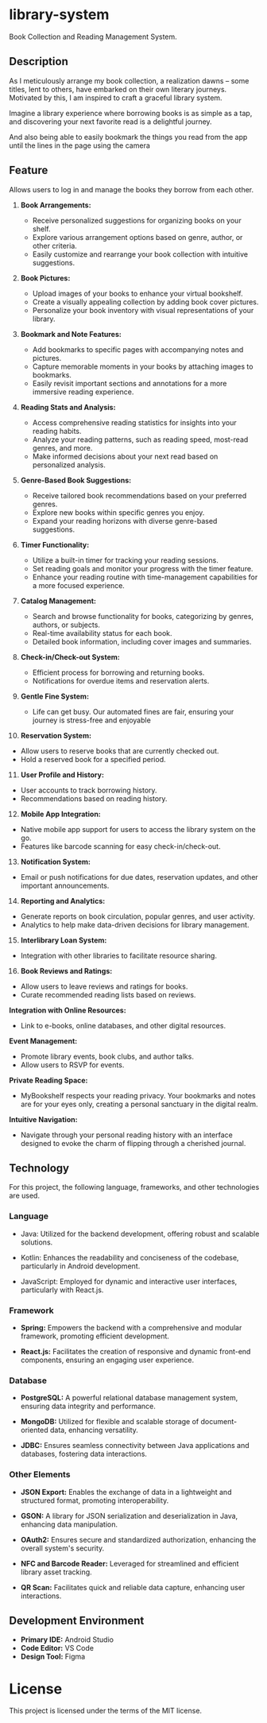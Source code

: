 # library-system

Book Collection and Reading Management System.

## Description

As I meticulously arrange my book collection, a realization dawns – some titles, lent to others, have embarked on their own literary journeys. Motivated by this, I am inspired to craft a graceful library system.

Imagine a library experience where borrowing books is as simple as a tap, and discovering your next favorite read is a delightful journey. 

And also being able to easily bookmark the things you read from the app until the lines in the page using the camera

## Feature

Allows users to log in and manage the books they borrow from each other.

1. **Book Arrangements:**
   - Receive personalized suggestions for organizing books on your shelf.
   - Explore various arrangement options based on genre, author, or other criteria.
   - Easily customize and rearrange your book collection with intuitive suggestions.

2. **Book Pictures:**
   - Upload images of your books to enhance your virtual bookshelf.
   - Create a visually appealing collection by adding book cover pictures.
   - Personalize your book inventory with visual representations of your library.

3. **Bookmark and Note Features:**
   - Add bookmarks to specific pages with accompanying notes and pictures.
   - Capture memorable moments in your books by attaching images to bookmarks.
   - Easily revisit important sections and annotations for a more immersive reading experience.

4. **Reading Stats and Analysis:**
   - Access comprehensive reading statistics for insights into your reading habits.
   - Analyze your reading patterns, such as reading speed, most-read genres, and more.
   - Make informed decisions about your next read based on personalized analysis.

5. **Genre-Based Book Suggestions:**
   - Receive tailored book recommendations based on your preferred genres.
   - Explore new books within specific genres you enjoy.
   - Expand your reading horizons with diverse genre-based suggestions.

6. **Timer Functionality:**
   - Utilize a built-in timer for tracking your reading sessions.
   - Set reading goals and monitor your progress with the timer feature.
   - Enhance your reading routine with time-management capabilities for a more focused experience.

7. **Catalog Management:**
   - Search and browse functionality for books, categorizing by genres, authors, or subjects.
   - Real-time availability status for each book.
   - Detailed book information, including cover images and summaries.

8. **Check-in/Check-out System:**
   - Efficient process for borrowing and returning books.
   - Notifications for overdue items and reservation alerts.

9. **Gentle Fine System:**
   - Life can get busy. Our automated fines are fair, ensuring your journey is stress-free and enjoyable

10. **Reservation System:**
   - Allow users to reserve books that are currently checked out.
   - Hold a reserved book for a specified period.

11. **User Profile and History:**
   - User accounts to track borrowing history.
   - Recommendations based on reading history.

12. **Mobile App Integration:**
   - Native mobile app support for users to access the library system on the go.
   - Features like barcode scanning for easy check-in/check-out.

13. **Notification System:**
   - Email or push notifications for due dates, reservation updates, and other important announcements.

14. **Reporting and Analytics:**
   - Generate reports on book circulation, popular genres, and user activity.
   - Analytics to help make data-driven decisions for library management.

15. **Interlibrary Loan System:**
   - Integration with other libraries to facilitate resource sharing.

16. **Book Reviews and Ratings:**
   - Allow users to leave reviews and ratings for books.
   - Curate recommended reading lists based on reviews.

**Integration with Online Resources:**
   - Link to e-books, online databases, and other digital resources.

**Event Management:**
   - Promote library events, book clubs, and author talks.
   - Allow users to RSVP for events.

**Private Reading Space:** 
   - MyBookshelf respects your reading privacy. Your bookmarks and notes are for your eyes only, creating a personal sanctuary in the digital realm.

**Intuitive Navigation:**
   - Navigate through your personal reading history with an interface designed to evoke the charm of flipping through a cherished journal.

## Technology

For this project, the following language, frameworks, and other technologies are used. 

### Language

- Java: Utilized for the backend development, offering robust and scalable solutions.

- Kotlin: Enhances the readability and conciseness of the codebase, particularly in Android development.

- JavaScript: Employed for dynamic and interactive user interfaces, particularly with React.js.

### Framework

- **Spring:** Empowers the backend with a comprehensive and modular framework, promoting efficient development.

- **React.js:** Facilitates the creation of responsive and dynamic front-end components, ensuring an engaging user experience.

### Database

- **PostgreSQL:** A powerful relational database management system, ensuring data integrity and performance.

- **MongoDB:** Utilized for flexible and scalable storage of document-oriented data, enhancing versatility.

- **JDBC:** Ensures seamless connectivity between Java applications and databases, fostering data interactions.

### Other Elements

- **JSON Export:** Enables the exchange of data in a lightweight and structured format, promoting interoperability.

- **GSON:** A library for JSON serialization and deserialization in Java, enhancing data manipulation.

- **OAuth2:** Ensures secure and standardized authorization, enhancing the overall system's security.

- **NFC and Barcode Reader:** Leveraged for streamlined and efficient library asset tracking.

- **QR Scan:** Facilitates quick and reliable data capture, enhancing user interactions.

## Development Environment

- **Primary IDE:** Android Studio
- **Code Editor:** VS Code
- **Design Tool:** Figma

# License

This project is licensed under the terms of the MIT license.
